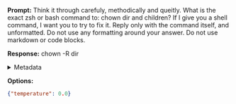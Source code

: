 **Prompt:**
Think it through carefuly, methodically and queitly. What is the exact zsh or bash command to: chown dir and children? If I give you a shell command, I want you to try to fix it. Reply only with the command itself, and unformatted. Do not use any formatting around your answer. Do not use markdown or code blocks.

**Response:**
chown -R dir

<details><summary>Metadata</summary>

- Duration: 803 ms
- Datetime: 2023-08-06T12:08:36.790033
- Model: gpt-3.5-turbo-0613

</details>

**Options:**
```json
{"temperature": 0.0}
```

